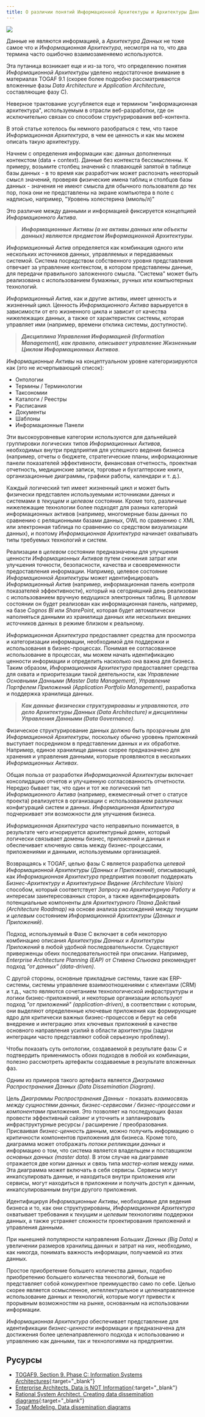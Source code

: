 ```yaml
---
title: О различии понятий Информационной Архитектуры и Архитектуры Данных
---
```

![](/assets/images/information-arch/information-arch-title-image.JPG)

Данные не являются информацией, а _Архитектура Данных_ не тоже самое что и _Информационная Архитектура_, несмотря на то, что два термина часто ошибочно взаимозаменяемо используются.

Эта путаница возникает еще и из-за того, что определению понятия _Информационной Архитектуры_ уделено недостаточное внимание в материалах TOGAF 9.1 (скорее более подробно рассматриваются вложенные фазы _Data Architecture_ и _Application Architecture_, составляющие фазу C).

Неверное трактование усугубляется еще и термином "информационная архитектура", используемым в отрасли веб-разработки, где он исключительно связан со способом структурирования веб-контента.

В этой статье хотелось бы немного разобраться с тем, что такое _Информационная Архитектура_, в чем ее ценность и как мы можем описать такую архитектуру.

Начнем с определения информации как: данных дополненных контекстом (data + context). Данные без контекста бессмысленны. К примеру, возьмите столбец значений с плавающей запятой в таблице базы данных - в то время как разработчик может распознать некоторый смысл значений, проверяя физические имена таблиц и столбцов базы данных - значения не имеют смысла для обычного пользователя до тех пор, пока они не представлены на экране компьютера в поле с надписью, например, "Уровень холестерина (ммоль/л)"

Это различие между данными и информацией фиксируется концепцией _Информационного Актива_.

> **_Информационные Активы (а не активы данных или объекты данных) являются предметом Информационной Архитектуры_**.

_Информационный Актив_ определяется как комбинация одного или нескольких источников данных, управляемых и передаваемых системой. Система посредством собственного уровня представления отвечает за управление контекстом, в котором представлены данные, для передачи правильного заложенного смысла. "Система" может быть реализована с использованием бумажных, ручных или компьютерных технологий.

_Информационный Актив_, как и другие активы, имеет ценность и жизненный цикл. Ценность _Информационного Актива_ варьируется в зависимости от его жизненного цикла и зависит от качества нижележащих данных, а также от характеристик системы, которая управляет ими (например, времени отклика системы, доступности).

> **_Дисциплина Управления Информацией (Information Management), как правило, описывает управление Жизненным Циклом Информационных Активов_**.

_Информационные Активы_ на концептуальном уровне категоризируются как (это не исчерпывающий список):

* Онтологии
* Термины / Терминологии
* Таксономии
* Каталоги / Реестры
* Расписания
* Документы
* Шаблоны
* Информационные Панели

Эти высокоуровневые категории используются для дальнейшей группировки логических типов _Информационных Активов_, необходимых внутри предприятия для успешного ведения бизнеса (например, отчеты о бюджете, стратегические планы, информационные панели показателей эффективности, финансовая отчетность, проектная отчетность, медицинские записи, торговые и бухгалтерские книги, организационные диаграммы, графики работы, календари и т. д.).

Каждый логический тип имеет жизненный цикл и может быть физически представлен используемыми источниками данных и системами в _текущем_ и _целевом_ состоянии. Кроме того, различные нижележащие технологии более подходят для разных категорий информационных активов (например, многомерные базы данных по сравнению с реляционными базами данных, OWL по сравнению с XML или электронная таблица по сравнению со средством визуализации данных), и поэтому _Информационная Архитектура_ начинает охватывать типы требуемых технологий и систем.

Реализации в _целевом_ состоянии предназначены для улучшения ценности _Информационных Активов_ путем снижения затрат или улучшения точности, безопасности, качества и своевременности предоставления информации. Например, целевое состояние _Информационной Архитектуры_ может идентифицировать _Информационный Актив_ (например, информационная панель контроля показателей эффективности), который на сегодняшний день реализован с использованием вручную ведущихся электронных таблиц. В _целевом_ состоянии он будет реализован как информационная панель, например, на базе _Cognos BI_ или _SharePoint_, которая будет автоматически наполняться данными из хранилища данных или нескольких внешних источников данных в режиме близком к реальному.

_Информационная Архитектура_ предоставляет средства для просмотра и категоризации информации, необходимой для поддержки и использования в бизнес-процессах. Понимая ее согласованное использование в процессах, мы можем начать идентификацию ценности информации и определить насколько она важна для бизнеса. Таким образом, _Информационная Архитектура_ предоставляет средства для охвата и приоритезации такой деятельности, как _Управление Основными Данными (Master Data Management)_, _Управление Портфелем Приложений (Application Portfolio Management)_, разработка и поддержка хранилища данных.

> **_Как данные физически структурированы и управляются, это дело Архитектуры Данных (Data Architecture) и дисциплины Управления Данными (Data Governance)_**.

Физическое структурирование данных должно быть прозрачным для _Информационной Архитектуры_, поскольку обычно уровень приложений выступает посредником в представлении данных и их обработке. Например, единое хранилище данных скорее предназначено для хранения и управления данными, которые проявляются в нескольких _Информационных Активах_.

Общая польза от разработки _Информационной Архитектуры_ включает консолидацию отчетов и улучшенную согласованность отчетности. Нередко бывает так, что один и тот же логический тип _Информационного Актива_ (например, ежемесячный отчет о статусе проекта) реализуется в организации с использованием различных конфигураций систем и данных. _Информационная Архитектура_ подчеркивает эти возможности для улучшения бизнеса.

_Информационная Архитектура_ часто неправильно понимается, в результате чего игнорируется архитектурный домен, который логически связывает домены бизнес, приложений и данных и обеспечивает ключевую связь между бизнес-процессами, приложениями и данными, используемыми организацией.

Возвращаясь к TOGAF, целью фазы C является разработка _целевой_ _Информационной Архитектуры (Данных и Приложений)_, описывающей, как _Информационная Архитектура_ предприятия позволит поддержать _Бизнес-Архитектуру_ и _Архитектурное Видение (Architecture Vision)_ способом, который соответствует _Запросу на Архитектурную Работу_ и интересам заинтересованных сторон, а также идентифицировать потенциальные компоненты для _Архитектурного Плана Действий (Architecture Roadmap)_ на основе анализа расхождений между _текущим_ и _целевым_ состоянием _Информационной Архитектуры (Данных и Приложений)_.

Подход, используемый в Фазе C включает в себя некоторую комбинацию описания _Архитектуры Данных_ и _Архитектуры Приложений_ в любой удобной последовательности. Существуют приверженцы обеих последовательностей при описании. Например, _Enterprise Architecture Planning (EAP)_ от _Стивена Спьюака_ рекомендует подход _“от данных” (data-driven)_.

С другой стороны, основные прикладные системы, такие как ERP-системы, системы управление взаимоотношениями с клиентами (CRM) и т.д., часто являются сочетанием технологической инфраструктуры и логики бизнес-приложений, и некоторые организации используют подход _"от приложений" (application-driven)_, в соответствии с которым, они выделяют определенные ключевые приложения как формирующие ядро для критически важных бизнес-процессов и берут на себя внедрение и интеграцию этих ключевых приложений в качестве основного направления усилий в области архитектуры (задачи интеграции часто представляют собой серьезную проблему).

Чтобы показать суть онтологии, создаваемой в результате фазы С и подтвердить применимость обоих подходов в любой их комбинации, полезно рассмотреть артефакты создаваемые в результате вложенных фаз.

Одним из примеров такого артефакта является _Диаграмма Распространения Данных (Data Dissemination Diagram)_.

Цель _Диаграммы Распространения Данных_ - показать _взаимосвязь между сущностями данных, бизнес-сервисами / бизнес-процессами и компонентами приложения_. Это позволяет на последующих фазах провести эффективный сайзинг и уточнить и запланировать инфраструктурные ресурсы / расширение / преобразования. Присваивая _бизнес-ценность_ данным, можно получить информацию о критичности компонентов приложения для бизнеса. Кроме того, диаграмма может отображать _потоки репликации данных_ и информацию о том, что система является владельцем и поставщиком _основных данных (master data)_. В этом случае на диаграмме отражается две копии данных и связь типа _мастер-копия_ между ними. Эта диаграмма может включать в себя сервисы. Сервисы могут инкапсулировать данные, и находиться внутри приложения или сервисы, могут находиться в приложении и получать доступ к данным, инкапсулированным внутри другого приложения.

Идентифицируя _Информационные Активы_, необходимые для ведения бизнеса и то, как они структурированы, _Информационная Архитектура_ охватывает требования к _текущим_ и _целевым_ технологиям поддержки данных, а также устраняет сложности проектирования приложений и управления данными.

При нынешней популярности направления _Больших Данных (Big Data)_ и увеличении размеров хранилищ данных и затрат на них, необходимо, как никогда, понимать важность информации, получаемой из этих данных.

Простое приобретение большего количества данных, подобно приобретению большего количества технологий, больше не представляет собой конкурентное преимущество само по себе. Целью скорее является осмысленное, интеллектуальное и целенаправленное использование данных и технологий, которые могут привести к прорывным возможностям на рынке, основанным на использовании информации.

_Информационная Архитектура_ обеспечивает представление для идентификации _бизнес-ценности_ информации и предназначена для достижения более целенаправленного подхода к использованию и управлению как данными, так и технологиями на предприятии.

## Русурсы

- [TOGAF9. Section 9. Phase C: Information Systems Architectures](http://pubs.opengroup.org/architecture/togaf9-doc/arch/chap09.html){:target="_blank"}
- [Enterprise Architects. Data is NOT Information](http://enterprisearchitects.com/data-is-not-information){:target="_blank"}
- [Rational System Architect. Creating data dissemination diagrams](https://www.ibm.com/support/knowledgecenter/en/SS6RBX_11.4.3/com.ibm.sa.togaf9.doc/topics/t_Data_Dissem_Diag.html){:target="_blank"}
- [Togaf Modeling. Data dissemination diagrams](http://www.togaf-modeling.org/models/data-architecture-menu/data-dissemination-diagrams-menu.html)
